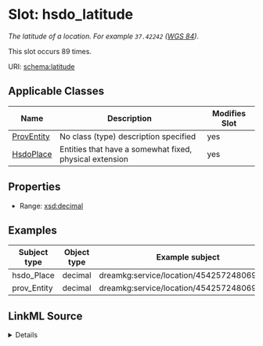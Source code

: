 

# Slot: hsdo_latitude


_The latitude of a location. For example ```37.42242``` ([WGS 84](https://en.wikipedia.org/wiki/World_Geodetic_System))._






This slot occurs 89 times.


URI: [schema:latitude](http://schema.org/latitude)



<!-- no inheritance hierarchy -->





## Applicable Classes

| Name | Description | Modifies Slot |
| --- | --- | --- |
| [ProvEntity](../classes/ProvEntity.md) | No class (type) description specified |  yes  |
| [HsdoPlace](../classes/HsdoPlace.md) | Entities that have a somewhat fixed, physical extension |  yes  |







## Properties

* Range: [xsd:decimal](http://www.w3.org/2001/XMLSchema#decimal)






## Examples

| Subject type | Object type | Example subject | Example object | Occurrences |
| --- | --- | --- | --- | --- |
| hsdo_Place | decimal | dreamkg:service/location/4542572480692224 | 39.9028317 | 89 |
| prov_Entity | decimal | dreamkg:service/location/4542572480692224 | 39.9028317 | 89 |




## LinkML Source

<details>

```yaml
name: hsdo_latitude
annotations:
  count:
    tag: count
    value: 89
description: The latitude of a location. For example ```37.42242``` ([WGS 84](https://en.wikipedia.org/wiki/World_Geodetic_System)).
examples:
- object:
    example_object: '39.9028317'
    example_object_type: decimal
    example_predicate: schema:latitude
    example_subject: dreamkg:service/location/4542572480692224
    example_subject_type: hsdo_Place
- object:
    example_object: '39.9028317'
    example_object_type: decimal
    example_predicate: schema:latitude
    example_subject: dreamkg:service/location/4542572480692224
    example_subject_type: prov_Entity
from_schema: dream-kg
rank: 1000
slot_uri: schema:latitude
alias: hsdo_latitude
domain_of:
- hsdo_Place
- prov_Entity
range: decimal

```
</details>